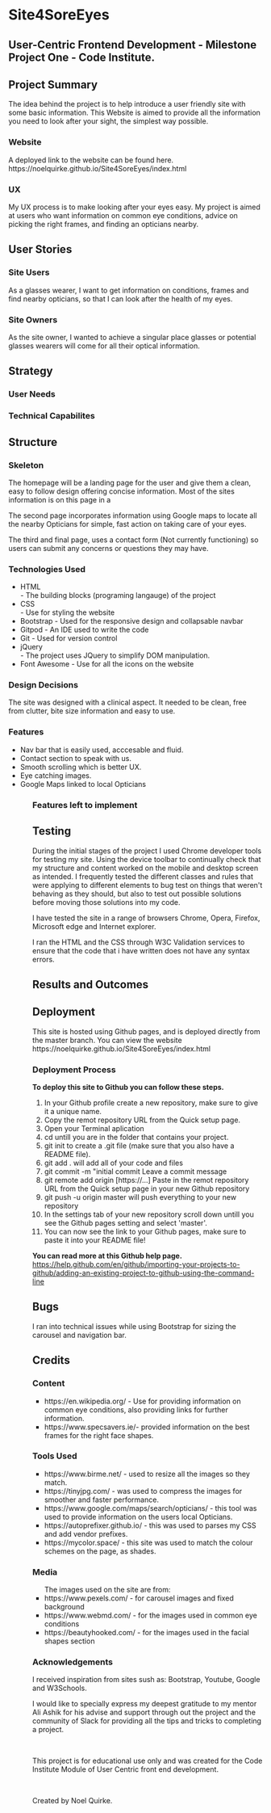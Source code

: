 <h1>Site4SoreEyes</h1>

<h2>User-Centric Frontend Development - Milestone Project One - Code Institute.</h2>

<h2>Project Summary</h2>
The idea behind the project is to help introduce a user friendly site with some basic information.
This Website is aimed to provide all the information you need to look after your sight, the simplest way possible.

<h3>Website</h3>
A deployed link to the website can be found here. <br />
https://noelquirke.github.io/Site4SoreEyes/index.html

<h3>UX</h3>
My UX process is to make looking after your eyes easy. My project is aimed at users who want information on common eye conditions, advice on picking the right frames, and finding an opticians nearby. 

<h2>User Stories</h2>
<h3>Site Users</h3>
As a glasses wearer, I want to get information on conditions, frames and find nearby opticians, so that I can look after the health of my eyes. 

<h3>Site Owners</h3>
As the site owner, I wanted to achieve a singular place glasses or potential glasses wearers will come for all their optical information. 

<h2>Strategy</h2> 
<h3>User Needs</h3>
<h3>Technical Capabilites</h3>

<h2>Structure</h2>
<h3>Skeleton</h3>
<p>The homepage will be a landing page for the user and give them a clean, easy to follow design offering concise information. Most of the sites information is on this page in a </p>
<p>The second page incorporates information using Google maps to locate all the nearby Opticians for simple, fast action on taking care of your eyes.</p>
<p>The third and final page, uses a contact form (Not currently functioning) so users can submit any concerns or questions they may have.</p>
<h3>Technologies Used</h3>
<ul>
  <li>HTML</li> - The building blocks (programing langauge) of the project
  <li>CSS</li> - Use for styling the website
  <li>Bootstrap - Used for the responsive design and collapsable navbar</li>
  <li>Gitpod - An IDE used to write the code</li>
  <li>Git - Used for version control</li>
  <li>jQuery</li> - The project uses JQuery to simplify DOM manipulation.
  <li>Font Awesome - Use for all the icons on the website</li>
</ul>

<h3>Design Decisions</h3>
<p>The site was designed with a clinical aspect. It needed to be clean, free from clutter, bite size information and easy to use.</p> 
<h3>Features</h3>
<ul>
  <li>Nav bar that is easily used, acccesable and fluid.</li>
  <li>Contact section to speak with us.</li>
  <li>Smooth scrolling which is better UX.</li>
  <li>Eye catching images.</li>
  <li>Google Maps linked to local Opticians</li>
<ul>
<h3>Features left to implement</h3>

<h2>Testing</h2>
During the initial stages of the project I used Chrome developer tools for testing my site. Using the device toolbar to continually check that my structure and content worked on the mobile and desktop screen as intended. I frequently tested the different classes and rules that were applying to different elements to bug test on things that weren't behaving as they should, but also to test out possible solutions before moving those solutions into my code.

I have tested the site in a range of browsers Chrome, Opera, Firefox, Microsoft edge and Internet explorer.

I ran the HTML and the CSS through W3C Validation services to ensure that the code that i have written does not have any syntax errors.

<h2>Results and Outcomes</h2>

<h2>Deployment</h2>
This site is hosted using Github pages, and is deployed directly from the master branch. You can view the website https://noelquirke.github.io/Site4SoreEyes/index.html

<h3>Deployment Process</h3>
<strong>To deploy this site to Github you can follow these steps.</strong>

1. In your Github profile create a new repository, make sure to give it a unique name.
2. Copy the remot repository URL from the Quick setup page.
3. Open your Terminal aplication
4. cd untill you are in the folder that contains your project.
5. git init to create a .git file (make sure that you also have a README file).
6. git add . will add all of your code and files
7. git commit -m "initial commit Leave a commit message
8. git remote add origin [https://...] Paste in the remot repository URL from the Quick setup page in your new Github repository
9. git push -u origin master will push everything to your new repository
10. In the settings tab of your new repository scroll down untill you see the Github pages setting and select 'master'.
11. You can now see the link to your Github pages, make sure to paste it into your README file!

<strong>You can read more at this Github help page.</strong> <br />
https://help.github.com/en/github/importing-your-projects-to-github/adding-an-existing-project-to-github-using-the-command-line

<h2>Bugs</h2>
I ran into technical issues while using Bootstrap for sizing the carousel and navigation bar.

<h2>Credits</h2>

<h3>Content</h3>
  <ul>
  <li>https://en.wikipedia.org/ - Use for providing information on common eye conditions, also providing links for further information.</li>
  <li>https://www.specsavers.ie/- provided information on the best frames for the right face shapes.</li>
  </ul>
  
<h3>Tools Used</h3>
  <ul>
  <li>https://www.birme.net/ - used to resize all the images so they match.</li>
  <li>https://tinyjpg.com/ - was used to compress the images for smoother and faster performance.</li>
  <li>https://www.google.com/maps/search/opticians/ - this tool was used to provide information on the users local Opticians.</li>
  <li>https://autoprefixer.github.io/ - this was used to parses my CSS and add vendor prefixes.</li>
  <li>https://mycolor.space/ - this site was used to match the colour schemes on the page, as shades.</li>
  </ul>
  
<h3>Media</h3>
<ul>
  The images used on the site are from:
  <li>https://www.pexels.com/ - for carousel images and fixed background</li>
  <li>https://www.webmd.com/ - for the images used in common eye conditions</li>
  <li>https://beautyhooked.com/ - for the images used in the facial shapes section</li>
</ul>

<h3>Acknowledgements</h3>
<p>I received inspiration from sites sush as: Bootstrap, Youtube, Google and W3Schools.</p>
<p>I would like to specially express my deepest gratitude to my mentor Ali Ashik for his advise and support through out the project and the community of Slack for providing all the tips and tricks to completing a project.</p><br>
<p>This project is for educational use only and was created for the Code Institute Module of User Centric front end development.</p>

<br><p>Created by Noel Quirke.</p>
